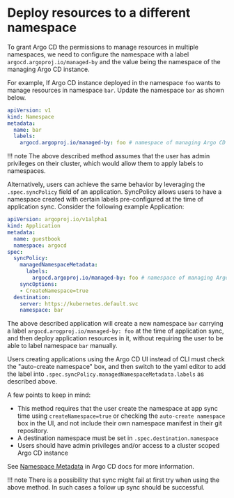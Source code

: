 # Deploy resources to a different namespace

To grant Argo CD the permissions to manage resources in multiple namespaces, we need to configure the namespace with a label `argocd.argoproj.io/managed-by` and the value being the namespace of the managing Argo CD instance.

For example, If Argo CD instance deployed in the namespace `foo` wants to manage resources in namespace `bar`. Update the namespace `bar` as shown below.

```yaml
apiVersion: v1
kind: Namespace
metadata:
  name: bar
  labels:
    argocd.argoproj.io/managed-by: foo # namespace of managing Argo CD instance
```

!!! note
    The above described method assumes that the user has admin privileges on their cluster, which would allow them to apply labels to namespaces. 


Alternatively, users can achieve the same behavior by leveraging the `.spec.syncPolicy` field of an application. SyncPolicy allows users to have a namespace created  with certain labels pre-configured at the time of application sync. Consider the following example Application:

```yaml
apiVersion: argoproj.io/v1alpha1
kind: Application
metadata:
  name: guestbook
  namespace: argocd
spec:
  syncPolicy:
    managedNamespaceMetadata:
      labels:
        argocd.argoproj.io/managed-by: foo # namespace of managing Argo CD instance 
    syncOptions:
    - CreateNamespace=true
  destination:
    server: https://kubernetes.default.svc
    namespace: bar 
```

The above described application will create a new namespace `bar` carrying a label `argocd.arogproj.io/managed-by: foo` at the time of application sync, and then deploy application resources in it, without requiring the user to be able to label namespace `bar` manually.

Users creating applications using the Argo CD UI instead of CLI must check the "auto-create namespace" box, and then switch to the yaml editor to add the label into `.spec.syncPolicy.managedNamespaceMetadata.labels` as described above.

A few points to keep in mind:

- This method requires that the user create the namespace at app sync time using `createNamespace=true` or checking the `auto-create namespace` box in the UI, and not include their own namespace manifest in their git repository. 
- A destination namespace must be set in `.spec.destination.namespace` 
- Users should have admin privileges and/or access to a cluster scoped Argo CD instance  

See [Namespace Metadata](https://argo-cd.readthedocs.io/en/stable/user-guide/sync-options/#namespace-metadata) in Argo CD docs for more information.

!!! note
    There is a possibility that sync might fail at first try when using the above method. In such cases a follow up sync should be successful.

